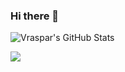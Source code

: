 ### Hi there 👋

![Vraspar's GitHub Stats](https://github-readme-stats.vercel.app/api?username=vraspar&show_icons=true&theme=dracula&title_color=CDE545&count_private=true&icon_color=CDE545&hide=["issues"])

<img style="align-center" src="https://github-readme-stats.lostgirljourney.vercel.app/api/top-langs/?username=vraspar&layout=compact&langs_count=8&show_icons=true&theme=dracula&title_color=CDE545&count_private=true&icon_color=CDE545">
<!--
**vraspar/vraspar** is a ✨ _special_ ✨ repository because its `README.md` (this file) appears on your GitHub profile.

Here are some ideas to get you started:

- 🔭 I’m currently working on ...
- 🌱 I’m currently learning ...
- 👯 I’m looking to collaborate on ...
- 🤔 I’m looking for help with ...
- 💬 Ask me about ...
- 📫 How to reach me: ...
- 😄 Pronouns: ...
- ⚡ Fun fact: ...
-->
